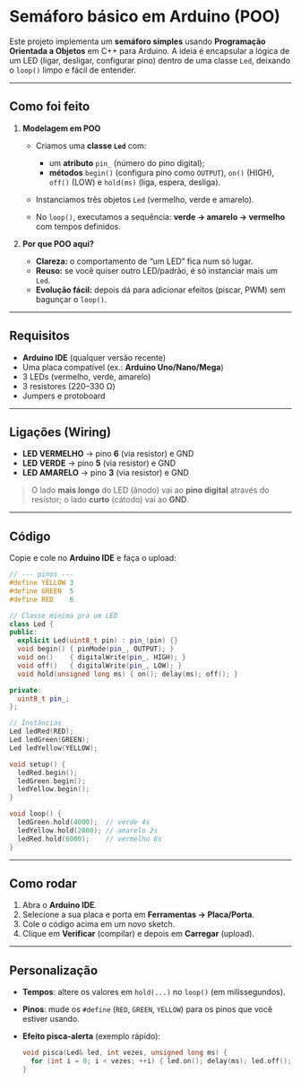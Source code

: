 # Semáforo básico em Arduino (POO)

Este projeto implementa um **semáforo simples** usando **Programação Orientada a Objetos** em C++ para Arduino.
A ideia é encapsular a lógica de um LED (ligar, desligar, configurar pino) dentro de uma classe `Led`, deixando o `loop()` limpo e fácil de entender.

---

## Como foi feito

1. **Modelagem em POO**

   * Criamos uma **classe `Led`** com:

     * um **atributo** `pin_` (número do pino digital);
     * **métodos** `begin()` (configura pino como `OUTPUT`), `on()` (HIGH), `off()` (LOW) e `hold(ms)` (liga, espera, desliga).
   * Instanciamos três objetos `Led` (vermelho, verde e amarelo).
   * No `loop()`, executamos a sequência: **verde → amarelo → vermelho** com tempos definidos.

2. **Por que POO aqui?**

   * **Clareza:** o comportamento de “um LED” fica num só lugar.
   * **Reuso:** se você quiser outro LED/padrão, é só instanciar mais um `Led`.
   * **Evolução fácil:** depois dá para adicionar efeitos (piscar, PWM) sem bagunçar o `loop()`.

---

## Requisitos

* **Arduino IDE** (qualquer versão recente)
* Uma placa compatível (ex.: **Arduino Uno/Nano/Mega**)
* 3 LEDs (vermelho, verde, amarelo)
* 3 resistores (220–330 Ω)
* Jumpers e protoboard

---

## Ligações (Wiring)

* **LED VERMELHO** → pino **6** (via resistor) e GND
* **LED VERDE** → pino **5** (via resistor) e GND
* **LED AMARELO** → pino **3** (via resistor) e GND

> O lado **mais longo** do LED (ânodo) vai ao **pino digital** através do resistor; o lado **curto** (cátodo) vai ao **GND**.

---

## Código

Copie e cole no **Arduino IDE** e faça o upload:

```cpp
// --- pinos ---
#define YELLOW 3
#define GREEN  5
#define RED    6

// Classe mínima pra um LED
class Led {
public:
  explicit Led(uint8_t pin) : pin_(pin) {}
  void begin() { pinMode(pin_, OUTPUT); }
  void on()    { digitalWrite(pin_, HIGH); }
  void off()   { digitalWrite(pin_, LOW); }
  void hold(unsigned long ms) { on(); delay(ms); off(); }

private:
  uint8_t pin_;
};

// Instâncias
Led ledRed(RED);
Led ledGreen(GREEN);
Led ledYellow(YELLOW);

void setup() {
  ledRed.begin();
  ledGreen.begin();
  ledYellow.begin();
}

void loop() {
  ledGreen.hold(4000);  // verde 4s
  ledYellow.hold(2000); // amarelo 2s
  ledRed.hold(6000);    // vermelho 6s
}
```

---

## Como rodar

1. Abra o **Arduino IDE**.
2. Selecione a sua placa e porta em **Ferramentas → Placa/Porta**.
3. Cole o código acima em um novo sketch.
4. Clique em **Verificar** (compilar) e depois em **Carregar** (upload).

---

## Personalização

* **Tempos**: altere os valores em `hold(...)` no `loop()` (em milissegundos).
* **Pinos**: mude os `#define` (`RED`, `GREEN`, `YELLOW`) para os pinos que você estiver usando.
* **Efeito pisca-alerta** (exemplo rápido):

  ```cpp
  void pisca(Led& led, int vezes, unsigned long ms) {
    for (int i = 0; i < vezes; ++i) { led.on(); delay(ms); led.off(); delay(ms); }
  }
  ```

